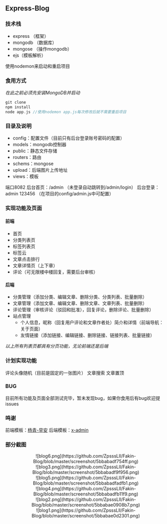 ## Express-Blog
### 技术栈
 - express （框架）
 - mongodb （数据库）
 - mongose （操作mongodb）
 - ejs（模板解析）

使用nodemon来启动和重启项目
### 食用方式
*在此之前必须先安装MongoDB并启动*
```c
git clone
npm install
node app.js //使用nodemon app.js每次修改后就不需要重启项目
```
### 目录及说明
 - config：配置文件（目前只有后台登录账号密码的配置）
 - models：mongodb控制器
 - public：静态文件存储
 - routers：路由
 - schems：mongose
 - upload：后端图片上传地址
 - views：模板

端口8082
后台首页：/admin （未登录自动跳转到/admin/login）
后台登录：admin 123456 （在项目的config/admin.js中可配置）

### 实现功能及页面
#### 前端
 - 首页
 - 分类列表页
 - 标签列表页
 - 标签云
 - 文章点击排行
 - 文章详情页（上下章）
 - 评论（可无限楼中楼回复，需要后台审核）
#### 后端
 - 分类管理（添加分类、编辑文章、删除分类、分类列表、批量删除）
 - 文章管理（添加文章、编辑文章、删除文章、文章列表、批量删除）
 - 评论管理（审核评论（驳回和批准），回复评论，删除评论、批量删除）
 - 站点管理
    - 个人信息，昵称（回复用户评论和文章作者处）简介和详情（前端导航：关于页面）
    - 友情链接（添加链接、编辑链接、删除链接、链接列表、批量链接）

*以上所有列表页都具有分页功能，无论前端还是后端*

### 计划实现功能
评论头像随机（目前是固定的一张图片）
文章搜索
文章置顶

### BUG
目前所有功能及页面全部测试完毕，暂未发现bug，如果你食用后有bug欢迎提issues

### 鸣谢

前端模板：[杨青-早安](https://www.yangqq.com/download/div/2018-05-08/850.html)
后端模板：[x-admin](http://x.xuebingsi.com/)

### 部分截图

<center>![blog6.png](https://github.com/ZpsssLll/Fakin-Blog/blob/master/screenshot/5bbabadf754ff.png)</center>
<center>![blog3.png](https://github.com/ZpsssLll/Fakin-Blog/blob/master/screenshot/5bbabadf9f956.png)</center>

<center>![blog5.png](https://github.com/ZpsssLll/Fakin-Blog/blob/master/screenshot/5bbabadfadfb1.png)</center>

<center>![blog4.png](https://github.com/ZpsssLll/Fakin-Blog/blob/master/screenshot/5bbabadfb11f9.png)</center>

<center>![blog2.png](https://github.com/ZpsssLll/Fakin-Blog/blob/master/screenshot/5bbabae0908b7.png)</center>

<center>![blog1.png](https://github.com/ZpsssLll/Fakin-Blog/blob/master/screenshot/5bbabae0d2301.png)</center>
